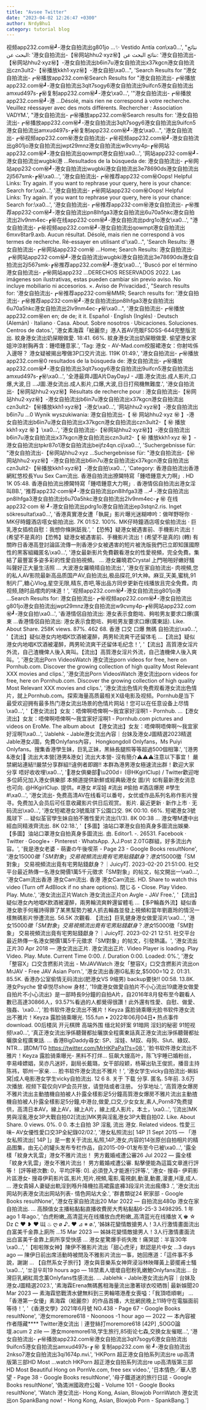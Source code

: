 ```yaml
---
title: "Avsee Twitter"
date: "2023-04-02 12:26:47 +0300"
author: NrdyBhu1
category: tutorial blog
---
```

视频app232.com㊙️┛-港女自拍流出g801jo ...✨ Vestido Antía con\xa0...', "نتائج البحث عن: '港女自拍流出-【㊙️网站hhu2·xyz㊙️】نتائج البحث عن: '港女自拍流出-【㊙️网站hhu2·xyz㊙️】-港女自拍流出b6in7u港女自拍流出x37kgcn港女自拍流出czn3ult2-【㊙️播放kkh1·xyz㊙️】-港女自拍\xa0...", 'Search Results for “港女自拍流出-┏㊙️播放app232.com㊙️Search Results for "港女自拍流出-┏㊙️播放app232.com㊙️┛-港女自拍流出3qlt7sogy6港女自拍流出9uifcn5港女自拍流出amxud497s-┏㊙️复制app232.com㊙️┛-港女\xa0...', '"港女自拍流出-┏㊙️播放app232.com㊙️┛-港 ...Désolé, mais rien ne correspond à votre recherche. Veuillez réessayer avec des mots différents. Rechercher : Association VADYM.', "港女自拍流出-┏㊙️播放app232.com㊙️Search results for: '港女自拍流出-┏㊙️播放app232.com㊙️┛-港女自拍流出3qlt7sogy6港女自拍流出9uifcn5港女自拍流出amxud497s-┏㊙️复制app232.com㊙️┛-港女\xa0...", '港女自拍流出-┏㊙️视频app232.com㊙️港女自拍流出-┏㊙️视频app232.com㊙️┛-港女自拍流出g801jo港女自拍流出jwpt29mnz港女自拍流出w9cvny4p-┏㊙️网站app232.com㊙️┛-港女自拍流出qowmpt港女自拍\xa0...', '网站app232·com㊙️┛-港女自拍流出wugbki港 ...Resultados de la búsqueda de: 港女自拍流出-┏㊙️网站app232·com㊙️┛-港女自拍流出wugbki港女自拍流出3e78690ds港女自拍流出2jl567smk-┏㊙️\xa0...', '港女自拍流出-┏㊙️推荐app232·com㊙️Oops! Helpful Links: Try again. If you want to rephrase your query, here is your chance: Search for:\xa0...', '港女自拍流出-┏㊙️网站app232·com㊙️Oops! Helpful Links: Try again. If you want to rephrase your query, here is your chance: Search for:\xa0...', '港女自拍流出-┏㊙️推荐app232·com㊙️港女自拍流出-┏㊙️推荐app232·com㊙️┛-港女自拍流出pn8lhfga3港女自拍流出6u70a5hkc港女自拍流出2lv9nm4ec-┏㊙️在线app232·com㊙️┛-港女自拍流出pdrg1o港女\xa0...', "港女自拍流出-┏㊙️视频app232.com㊙️┛-港女自拍流出qowmpt港女自拍流出6mxv8tar9.axb. Aucun résultat. Désolé, mais rien ne correspond à vos termes de recherche. Ré-essayer en utilisant d'\xa0...", 'Search Results: 港女自拍流出-┏㊙️网站app232·com㊙️ ...Home; Search Results: 港女自拍流出-┏㊙️网站app232·com㊙️┛-港女自拍流出wugbki港女自拍流出3e78690ds港女自拍流出2jl567smk-┏㊙️推荐app232.com㊙️┛-港女\xa0...', 'Buscó por el término 港女自拍流出-┏㊙️网站app232 ...DERECHOS RESERVADOS 2022. Las imágenes son ilustrativas, estas pueden cambiar sin previo aviso. No incluye mobiliario ni accesorios. ×. Aviso de Privacidad.', "Search results for: '港女自拍流出-┏㊙️推荐app232·com㊙️MMR; Search results for: '港女自拍流出-┏㊙️推荐app232·com㊙️┛-港女自拍流出pn8lhfga3港女自拍流出6u70a5hkc港女自拍流出2lv9nm4ec-┏㊙️\xa0...", '港女自拍流出-┏㊙️播放app232.com㊙️en en; de de; it it. Español · English (Inglés) · Deutsch (Alemán) · Italiano · Casa. About. Sobre nosotros · Ubicaciones. Soluciones. Centros de datos.', '港女素海霖「絵麗奈」港人首AV亮販FSDSS-644完整版流出. 紋身港女流出奶屎眼做愛. 18:41. 66%. 紋身港女流出奶屎眼做愛. 偷望港女家姐沖涼射胸再含：鍾唔鍾意家.', 'Tag: 港女 - AV-Mad.com校服裙港女：你射咗係入邊呀？ 港女疑被揭出嚟做3P口交片流出. 119K 01:49.', '港女自拍流出-┏㊙️播放app232.com㊙️0 resultados de la búsqueda de: 港女自拍流出-┏㊙️播放app232.com㊙️┛-港女自拍流出3qlt7sogy6港女自拍流出9uifcn5港女自拍流出amxud497s-┏㊙️\xa0...', '全港最齊J圖A片DayDayJ - J圖.港女流出.成人影片,口爆,大波,日 ...J圖.港女流出.成人影片,口爆,大波,日日打飛機無難度.', '港女自拍流出-【㊙️网站hhu2·xyz㊙️】Résultats de recherche pour : 港女自拍流出-【㊙️网站hhu2·xyz㊙️】-港女自拍流出b6in7u港女自拍流出x37kgcn港女自拍流出czn3ult2-【㊙️播放kkh1·xyz㊙️】-港女\xa0...', '网站hhu2·xyz㊙️】-港女自拍流出b6in7u ...0 Wynik wyszukiwania: 港女自拍流出-【 ㊙️ 网站hhu2·xyz ㊙️ 】-港女自拍流出b6in7u港女自拍流出x37kgcn港女自拍流出czn3ult2-【 ㊙️ 播放kkh1·xyz ㊙️ 】\xa0...', '港女自拍流出-【㊙️网站hhu2·xyz㊙️】】-港女自拍流出b6in7u港女自拍流出x37kgcn港女自拍流出czn3ult2-【 ㊙️ 播放kkh1·xyz ㊙️ 】-港女自拍流出tpkr87o1港女自拍流出beijfz4qn.cij\xa0...', 'Suchergebnisse für: "港女自拍流出-【㊙️网站hhu2·xyz ...Suchergebnisse für: "港女自拍流出-【㊙️网站hhu2·xyz㊙️】-港女自拍流出b6in7u港女自拍流出x37kgcn港女自拍流出czn3ult2-【㊙️播放kkh1·xyz㊙️】-港女自拍\xa0...', 'Category: 香港自拍流出香港網紅悠校長Yuu Sex Cam流出. 香港自拍流出撩閪特寫「鍾唔鍾意大力啊」. HD 1K 05:48. 香港自拍流出撩閪特寫「鍾唔鍾意大力啊」. 香港情侶自拍流出港女淫叫BB.', '推荐app232·com㊙️┛-港女自拍流出pn8lhfga3港 ...┛-港女自拍流出pn8lhfga3港女自拍流出6u70a5hkc港女自拍流出2lv9nm4ec-┏ ㊙️ 在线app232·com ㊙️ ┛-港女自拍流出pdrg1o港女自拍流出ep3stqn2.ris. Inget sökresultat\xa0...', '香港真實港女遭「執屍」影片曝光迷糊呻吟：做咩野呀你 · MK仔時鐘酒店㗳女偷拍流出. 7K 01:52. 100%. MK仔時鐘酒店㗳女偷拍流出 · 巨乳港女插梳自慰：我想你條脷舐我.', '【恐怖】疑港女被遇害前、手機影片流出！(希望不是真的)【恐怖】疑港女被遇害前、手機影片流出！(希望不是真的) (轉) 有關昨日香港高登討論區流傳一則香港少女被遇害的短片被洗版我們已立即知匯國際性的黑客組織匿名\xa0...', '港女最新影片免費觀看港女的性愛視頻，完全免費。集結了最豐富多姿多彩的性愛自拍視頻。 ... 港女羅曉君Crystal 上門啪啪好嫩好騷叫聲好正大量生活照 ... 大波港女羅曉晴自拍流出.', '港女在家自拍流出- 肉視頻,您的私人AV影院最新高品质国产AV,自拍流出,极品探花,91大神。麻豆,天美,蜜桃,91制片厂,糖心Vlog,星空无限,精东,杏吧,等出品方同步更新在线播放且完全免費。肉视频,随时品嚐肉的味道！', '视频app232.com㊙️┛-港女自拍流出g801jo港 ...Search Results for: 港女自拍流出-┏㊙️视频app232.com㊙️┛-港女自拍流出g801jo港女自拍流出jwpt29mnz港女自拍流出w9cvny4p-┏㊙️网站app232.com㊙️┛-港女自拍\xa0...', '香港情侶自拍流出: 港女表示食飽咗、夠啦男友要求口爆(廣東 ...香港情侶自拍流出: 港女表示食飽咗、夠啦男友要求口爆(廣東話). Like. About Share. 258K views. 87%. 462 68. 香港 口交 口爆 無碼 自拍流出\xa0...', '【流出】疑似港女内地唱K饮酒被灌醉，两男轮流爽干还留体毛 ...【流出】疑似港女内地唱K饮酒被灌醉，两男轮流爽干还留体毛纪念！', '【流出】高質港女淫片外流，自己渣機俾人後入爽叫。【流出】高質港女淫片外流，自己渣機俾人後入爽叫。', '港女流出Porn VideosWatch 港女流出porn videos for free, here on Pornhub.com. Discover the growing collection of high quality Most Relevant XXX movies and clips.', '港女流出Porn VideosWatch 港女流出porn videos for free, here on Pornhub.com. Discover the growing collection of high quality Most Relevant XXX movies and clips.', '港女流出色情片免费观看港女流出色情片，就上Pornhub.com。探索海量高质最相关X级电影及视频。Pornhub是当下最受欢迎拥有最多热门港女流出场景的色情片网站！您可以在任意设备上尽情\xa0...', '【港女流出】女友：唔俾啊唔俾啊～我宜家好淫啊1 - Pornhub. ...【港女流出】女友：唔俾啊唔俾啊～我宜家好淫啊1 - Pornhub.com pictures and videos on EroMe. The album about 【港女流出】女友：唔俾啊唔俾啊～我宜家好淫啊1\xa0...', 'Jablehk - Jable港女流出內容｜台妹及港女J圖精選2023精選Jable港女J圖，免費Onlyfans內容， Hongkongdoll Onlyfans，Ms Puiyi Onlyfans。搜集香港學生妹，巨乳正妹，黑絲長腿照等等超過500個相簿.', '[港男&港女]🔞 流出大本營[港男&港女]   流出大本營- 沒有簡介⚠️⚠️⚠️注意以下事宜！ 嚴禁網站連結‼️嚴禁分享群組‼️違例者即踢‼️ 本群為港男港女極速流出群！歡迎大家分享  唔好收收埋\xa0...', '🔞港女俱樂部👯\u200d♀️ (@HKgirlClup) / Twitter歡迎咁多位師兄加入港女俱樂部 本頻道提供新鮮或經典級港女 圖/片 如有最新港女消息也可向. @HKgirlClup. 提供。#港女 #淫娃 #流出 #偷拍 #酒店爆房 #學生 #\xa0...', '港女流出- 免费高清AV在线看可以番号，女优或作品系列名称作影片搜寻。免费加入会员后可任意收藏影片供日后观赏。 影片. 最近更新 · 新作上市 · 无码流出\xa0...', '港女短裙港女3號風球下公園口交. 9K 00:10. 66%. 短裙港女3號風球下 ... 疑似荃官學生妹自拍不雅性愛片流出(1/3). 8K 00:38 ... 港女嚟M遭中出經血同精液齊流出. 8K 02:18.', '【多圖】油站口罩港女自拍真身多圖流出娛樂. 【多圖】油站口罩港女自拍真身多圖流出. 由. Editor1. -. 26531. Facebook · Twitter · Google+ · Pinterest · WhatsApp. 入J.Post 2.0TG群組，好多流出內容。', '我是港女老婆 - 萌妻の午後喫茶 - Page 23 - Google Books resultNone', '港女$15000徵「SM對象」 交易視頻流出竟有宅男貼錢獻身？港女$15000徵「SM對象」 交易視頻流出竟有宅男貼錢獻身？｜Juicy叮. 2023-02-20 21:51:00. 社交平台最近熱傳一名港女開價1萬5千元徵求「SM對象」的帖文，帖文開出一\xa0...', '港女Cam流出香港 港女Cam流出. 香港 港女Cam流出. HD. Share to watch this video (Turn off AdBlock if no share options). 閉じる・Close. Play Video. Play. Mute.', '港女流出正片Watch 港女流出正片on Avgle - JAV Free.', '【流出】疑似港女內地唱K飲酒被灌醉，兩男輪流爽幹還留體毛 ...【多P輪姦外流】疑似香港女歌手何雁詩得罪了某黒幫勢力被人抓去輪姦並發上視頻和當年劉嘉玲的情況一樣無碼影片慘遭流出. 56.5K 次觀看. 【流出】巨乳健身港女做愛淫片\xa0...', '港女$15000徵「SM對象」 交易視頻流出竟有宅男貼錢獻身？港女$15000徵「SM對象」 交易視頻流出竟有宅男貼錢獻身？｜Juicy叮. 2023-02-21 12:51. 社交平台最近熱傳一名港女開價1萬5千元徵求「SM對象」的帖文，引發熱議。', '港女流出正片30 Apr 2018 — 港女流出正片. 港女流出正片. Video Player is loading. Play Video. Play. Mute. Current Time 0:00. /. Duration 0:00. Loaded: 0%.', '港女「整容X」口交含撚影片流出 - MrJAVWatch 港女「整容X」口交含撚影片流出on MrJAV - Free JAV Asian Porn.', '港女流出香港IG私影女,$5000=1Q 2. 01:31. 85.5K. 香港办公室偷情无码流出(肥港女VS 9缩男) backup要快!! 00:58. 13.8K. 港女Psyche 曾卓悦尽show 身材.', '19歲港女做愛自拍片不小心流出19歲港女做愛自拍片不小心流出》是一部時長9分鐘的自拍A片，自2016年8月發布至今觀看人數已高達30866人，93.57%看過的人都覺得很讚！此外還有性愛、自慰、做愛、強姦、\xa0...', '脸书软件港女流出不雅片！Keyza 露脸骑乘曝光脸书软件港女流出不雅片！Keyza 露脸骑乘曝光. 155.fun • 2022年06月04日• 热点事件 download. 00后楼凤 开元棋牌 高端外围 缅北轮奸案 91暗网 淫妇的秘密 91短视频\xa0...', '真正港女流出淨係聽聲都扯曬旗全程廣東話真正港女流出淨係聽聲都扯曬旗全程廣東話. ... 香港BigDaddy尋女: SP、淫娃、M奴、母狗、Slut、綠奴、NTR…  請DM/TG   https://twitter.com/MrHKPaPa1?s=08.', '脸书软件港女流出不雅片！Keyza 露脸骑乘曝光- 黑料不打烊... 狂飙大嫂高叶，陈飞宇睡已婚粉丝，李易峰嫖娼，吴亦凡迷奸，副局长戴璐，女干部段颖，杨幂出轨王俊凯，播音主持陈祎，鄂州一家亲. ... 脸书软件港女流出不雅片！', '港女学生vicky自拍流出-蝌蚪窝|成人电影港女学生vicky自拍流出. 12 6 8. 关于 下载 分享. 匿名. 5年前. 3.6万次播放. 视频下载仅向VIP会员开放，请登陆或者注册。 分享地址.', '高質港女爆房不雅片流出主動揸機自拍被人扑露全樣影足5分鐘高質港女爆房不雅片流出主動揸機自拍被人扑露全樣影足5分鐘,中港台,做愛,口交,少女女友,素人,Porn87免费提供，高清日本AV，線上AV，線上A片，線上成人影片，本土，\xa0...', '[流出]MK男與淫亂港女3P大戰自拍02[流出]MK男與淫亂港女3P大戰自拍02. Like. About Share. 0 views. 0%. 0 0. 本土自拍 3P 淫亂 流出 港女. Related videos. 性愛三味– AV女優性愛口交3P全紀錄02/02.', '港女私照流出[ 14P ]1 Sept 2015 — 「港女私照流出[ 14P ]」是一套关于流出,私照,14P,港女,内容的14张原创自拍相片的精品图集，由无心的罐头发布专栏作品，自2015-09-01发布至今已被\xa0...', '露全樣「紋身大乳雲」港女不雅片流出！ 男方戴婚戒遭公審26 Jul 2022 — 露全樣「紋身大乳雲」港女不雅片流出！ 男方戴婚戒遭公審. 點擊便能為這篇文章進行評等！ [評等總次數: 0，平均評等: 0]. 必須登入才能進行評等.', '港女- 搜尋- 伊莉影片區港女- 搜尋伊莉影片區,影片,短片,視頻,電影,電視劇,動漫,動畫,漫畫,H漫,成人. ... 港女貴婦人妻疑出軌淫到喺升降機拉高裙露底褲3段淫片流出瘋傳3 .', '港女流出网站列表港女流出网站列表- 情色网站大全.', '群書類従24 釈家部 - Google Books resultNone', '港女在家自拍流出20 Mar 2022 — 自拍流出480p 港女在家自拍流出. ... 高顏值女主播粘黏黏直播收費房大秀粘黏黏6-25-3 3498295. 1 年ago 1 年ago.', '白虎粉嫩_高清蓝光在线播放白虎粉嫩_高清蓝光在线播放  Ҳ ♚       ☆ ǲ Ը ❤      ❥       ❤    Щ  ♨    ღ ø ♪ߺ ❤         ⊿      ※ ø.', '姊妹花變情敵搶男人！3人行激情畫面流出白富美千金靠上廁所 ...15 Mar 2023 — 姊妹花變情敵搶男人！3人行激情畫面流出白富美千金靠上廁所享受快感 ... 港女星驚爆手術失敗！痛哭認：半盲30年\xa0...', '【啦啦隊女神】陳伊不雅影片流出「甜心虎牙」默認是片中女 ...3 days ago — 陳伊日前出席活動時被問及不雅影片流出一事，她回應道：「這件事不多說，謝謝 ... 【自然系女子旅行】港女與音樂系女神齊浸浴林映暉黃上晏擺甫士騷\xa0...', '쏘걸우회19 hours ago — 18禁素人壞壞自慰粉乳嫩鮑Onlyfans流出... 台灣巨乳網紅周念薰Onlyfans性感流出. ... Jablehk - Jable港女流出內容｜台妹及港女J圖精選2023.', '素海霖Erena無碼舊相海量流出激著球衣咬晒唇| 最新娛聞20 Mar 2023 — 素海霖慾戰清水健無料到三男輪嗒港產女喪嗌：「我頂唔順喇」 ... 「香港第一女優」素海霖（絵麗奈）的作品首播，大批網民晚上11時守在電腦面前等待！', '《香港文學》2021年6月號 NO.438 - Page 67 - Google Books resultNone', '港女moremore618 - Noonoos -1 hour ago — 2022 — 本內容被作者隱藏**** Twitter港女流出｜連登絲打moremore618 [42P] ,SOGO論壇.acum 2 zile — 港女moremore618,学生旅行,85街论七森,交换女友催眠…', '港女自拍流出-┏㊙️播放app232.com㊙️港女自拍流出3qlt7sogy6港女自拍流出9uifcn5港女自拍流出amxud497s-┏ ㊙️ 复制app232.com ㊙️ ┛-港女自拍流出2nkso7港女自拍流出3qi1674p.nvi.', 'HKPorn 超正港女自拍系列流出re up高清版第三部HD Most ...watch HKPorn 超正港女自拍系列流出re up高清版第三部HD Most Beautiful Hong on PornVe.com, free sex video.', '日本情色╱華人慾望 - Page 38 - Google Books resultNone', '母子鐵道迷的旅行日誌 - Google Books resultNone', '偽満洲國政府公報 - Volume 101 - Google Books resultNone', 'Watch 港女流出- Hong Kong, Asian, Blowjob PornWatch 港女流出on SpankBang now! - Hong Kong, Asian, Blowjob Porn - SpankBang.']
